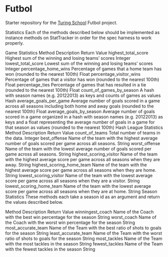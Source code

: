# Futbol

Starter repository for the [Turing School](h[ttps://turing.edu/](https://backend.turing.edu/module1/projects/futbol_pd/iterations/file_io_stats)) Futbol project.

Statistics
Each of the methods described below should be implemented as instance methods on StatTracker in order for the spec harness to work properly.

Game Statistics
Method	Description	Return Value
highest_total_score	Highest sum of the winning and losing teams’ scores	Integer
lowest_total_score	Lowest sum of the winning and losing teams’ scores	Integer
percentage_home_wins	Percentage of games that a home team has won (rounded to the nearest 100th)	Float
percentage_visitor_wins	Percentage of games that a visitor has won (rounded to the nearest 100th)	Float
percentage_ties	Percentage of games that has resulted in a tie (rounded to the nearest 100th)	Float
count_of_games_by_season	A hash with season names (e.g. 20122013) as keys and counts of games as values	Hash
average_goals_per_game	Average number of goals scored in a game across all seasons including both home and away goals (rounded to the nearest 100th)	Float
average_goals_by_season	Average number of goals scored in a game organized in a hash with season names (e.g. 20122013) as keys and a float representing the average number of goals in a game for that season as values (rounded to the nearest 100th)	Hash
League Statistics
Method	Description	Return Value
count_of_teams	Total number of teams in the data.	Integer
best_offense	Name of the team with the highest average number of goals scored per game across all seasons.	String
worst_offense	Name of the team with the lowest average number of goals scored per game across all seasons.	String
highest_scoring_visitor	Name of the team with the highest average score per game across all seasons when they are away.	String
highest_scoring_home_team	Name of the team with the highest average score per game across all seasons when they are home.	String
lowest_scoring_visitor	Name of the team with the lowest average score per game across all seasons when they are a visitor.	String
lowest_scoring_home_team	Name of the team with the lowest average score per game across all seasons when they are at home.	String
Season Statistics
These methods each take a season id as an argument and return the values described below.

Method	Description	Return Value
winningest_coach	Name of the Coach with the best win percentage for the season	String
worst_coach	Name of the Coach with the worst win percentage for the season	String
most_accurate_team	Name of the Team with the best ratio of shots to goals for the season	String
least_accurate_team	Name of the Team with the worst ratio of shots to goals for the season	String
most_tackles	Name of the Team with the most tackles in the season	String
fewest_tackles	Name of the Team with the fewest tackles in the season	String
